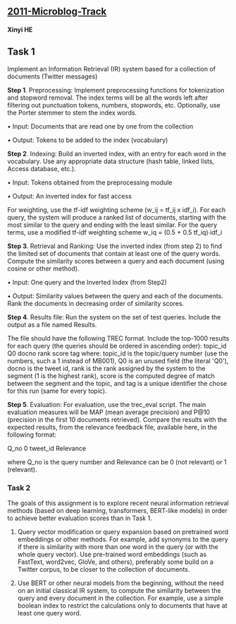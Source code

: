## [2011-Microblog-Track](https://trec.nist.gov/data/microblog2011.html)

#### Xinyi HE

## Task 1

Implement an Information Retrieval (IR) system based for a collection of documents (Twitter messages)

**Step 1**. Preprocessing: Implement preprocessing functions for tokenization and stopword removal. The index terms will be all the words left after filtering out punctuation tokens, numbers, stopwords, etc. Optionally, use the Porter stemmer to stem the index words. 

•       Input: Documents that are read one by one from the collection

•       Output: Tokens to be added to the index (vocabulary)

 

**Step 2**. Indexing:  Build an inverted index, with an entry for each word in the vocabulary. Use any appropriate data structure (hash table, linked lists, Access database, etc.). 

•       Input: Tokens obtained from the preprocessing module

•       Output: An inverted index for fast access

For weighting, use the tf-idf weighting scheme (w_ij = tf_ij x idf_i). For each query, the system will produce a ranked list of documents, starting with the most similar to the query and ending with the least similar. For the query terms, use a modified tf-idf weighting scheme w_iq = (0.5 + 0.5 tf_iq)∙idf_i

 

**Step 3**. Retrieval and Ranking:  Use the inverted index (from step 2) to find the limited set of documents that contain at least one of the query words. Compute the similarity scores between a query and each document (using cosine or other method). 

 

•       Input: One query and the Inverted Index (from Step2)

•       Output: Similarity values between the query and each of the documents. Rank the documents in decreasing order of similarity scores.

 
**Step 4**. Results file: Run the system on the set of test queries.  Include the output as a file named Results. 

The file should have the following TREC format. Include the top-1000 results for each query (the queries should be ordered in ascending order): topic_id Q0 docno rank score tag where: topic_id is the topic/query number (use the numbers, such a 1 instead of MB001), Q0 is an unused field (the literal 'Q0'), docno is the tweet id, rank is the rank assigned by the system to the segment (1 is the highest rank), score is the computed degree of match between the segment and the topic, and tag is a unique identifier the chose for this run (same for every topic).

**Step 5**. Evaluation: For evaluation, use the trec_eval script. The main evaluation measures will be MAP (mean average precision) and P@10 (precision in the first 10 documents retrieved). Compare the results with the expected results, from the relevance feedback file, available here, in the following format:

Q_no 0     tweet_id         Relevance

where Q_no is the query number and Relevance can be 0 (not relevant) or 1 (relevant). 

### Task 2

The goals of this assignment is to explore recent neural information retrieval methods (based on deep learning, transformers, BERT-like models) in order to achieve better evaluation scores than in Task 1.

1. Query vector modification or query expansion based on pretrained word embeddings or other methods. For example, add synonyms to the query if there is similarity with more than one word in the query (or with the whole query vector). Use pre-trained word embeddings (such as FastText, word2vec, GloVe, and others), preferably some build on a Twitter corpus, to be closer to the collection of documents.

2.  Use BERT or other neural models from the beginning, without the need on an initial classical IR system, to compute the similarity between the query and every document in the collection. For example, use a simple boolean index to restrict the calculations only to documents that have at least one query word.



